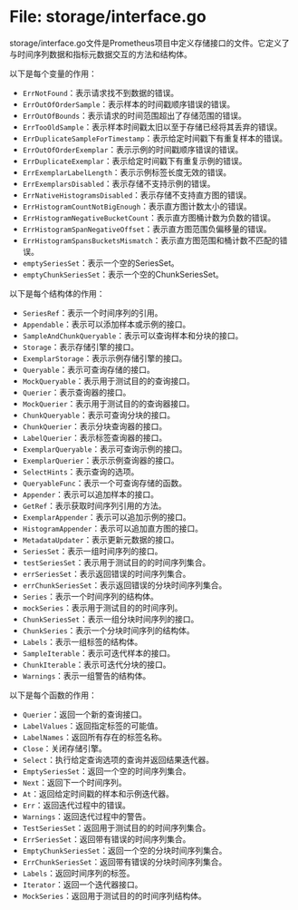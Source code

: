 # File: storage/interface.go

storage/interface.go文件是Prometheus项目中定义存储接口的文件。它定义了与时间序列数据和指标元数据交互的方法和结构体。

以下是每个变量的作用：

- `ErrNotFound`：表示请求找不到数据的错误。
- `ErrOutOfOrderSample`：表示样本的时间戳顺序错误的错误。
- `ErrOutOfBounds`：表示请求的时间范围超出了存储范围的错误。
- `ErrTooOldSample`：表示样本时间戳太旧以至于存储已经将其丢弃的错误。
- `ErrDuplicateSampleForTimestamp`：表示给定时间戳下有重复样本的错误。
- `ErrOutOfOrderExemplar`：表示示例的时间戳顺序错误的错误。
- `ErrDuplicateExemplar`：表示给定时间戳下有重复示例的错误。
- `ErrExemplarLabelLength`：表示示例标签长度无效的错误。
- `ErrExemplarsDisabled`：表示存储不支持示例的错误。
- `ErrNativeHistogramsDisabled`：表示存储不支持直方图的错误。
- `ErrHistogramCountNotBigEnough`：表示直方图计数太小的错误。
- `ErrHistogramNegativeBucketCount`：表示直方图桶计数为负数的错误。
- `ErrHistogramSpanNegativeOffset`：表示直方图范围负偏移量的错误。
- `ErrHistogramSpansBucketsMismatch`：表示直方图范围和桶计数不匹配的错误。
- `emptySeriesSet`：表示一个空的SeriesSet。
- `emptyChunkSeriesSet`：表示一个空的ChunkSeriesSet。

以下是每个结构体的作用：

- `SeriesRef`：表示一个时间序列的引用。
- `Appendable`：表示可以添加样本或示例的接口。
- `SampleAndChunkQueryable`：表示可以查询样本和分块的接口。
- `Storage`：表示存储引擎的接口。
- `ExemplarStorage`：表示示例存储引擎的接口。
- `Queryable`：表示可查询存储的接口。
- `MockQueryable`：表示用于测试目的的查询接口。
- `Querier`：表示查询器的接口。
- `MockQuerier`：表示用于测试目的的查询器接口。
- `ChunkQueryable`：表示可查询分块的接口。
- `ChunkQuerier`：表示分块查询器的接口。
- `LabelQuerier`：表示标签查询器的接口。
- `ExemplarQueryable`：表示可查询示例的接口。
- `ExemplarQuerier`：表示示例查询器的接口。
- `SelectHints`：表示查询的选项。
- `QueryableFunc`：表示一个可查询存储的函数。
- `Appender`：表示可以追加样本的接口。
- `GetRef`：表示获取时间序列引用的方法。
- `ExemplarAppender`：表示可以追加示例的接口。
- `HistogramAppender`：表示可以追加直方图的接口。
- `MetadataUpdater`：表示更新元数据的接口。
- `SeriesSet`：表示一组时间序列的接口。
- `testSeriesSet`：表示用于测试目的的时间序列集合。
- `errSeriesSet`：表示返回错误的时间序列集合。
- `errChunkSeriesSet`：表示返回错误的分块时间序列集合。
- `Series`：表示一个时间序列的结构体。
- `mockSeries`：表示用于测试目的的时间序列。
- `ChunkSeriesSet`：表示一组分块时间序列的接口。
- `ChunkSeries`：表示一个分块时间序列的结构体。
- `Labels`：表示一组标签的结构体。
- `SampleIterable`：表示可迭代样本的接口。
- `ChunkIterable`：表示可迭代分块的接口。
- `Warnings`：表示一组警告的结构体。

以下是每个函数的作用：

- `Querier`：返回一个新的查询接口。
- `LabelValues`：返回指定标签的可能值。
- `LabelNames`：返回所有存在的标签名称。
- `Close`：关闭存储引擎。
- `Select`：执行给定查询选项的查询并返回结果迭代器。
- `EmptySeriesSet`：返回一个空的时间序列集合。
- `Next`：返回下一个时间序列。
- `At`：返回给定时间戳的样本和示例迭代器。
- `Err`：返回迭代过程中的错误。
- `Warnings`：返回迭代过程中的警告。
- `TestSeriesSet`：返回用于测试目的的时间序列集合。
- `ErrSeriesSet`：返回带有错误的时间序列集合。
- `EmptyChunkSeriesSet`：返回一个空的分块时间序列集合。
- `ErrChunkSeriesSet`：返回带有错误的分块时间序列集合。
- `Labels`：返回时间序列的标签。
- `Iterator`：返回一个迭代器接口。
- `MockSeries`：返回用于测试目的的时间序列结构体。

